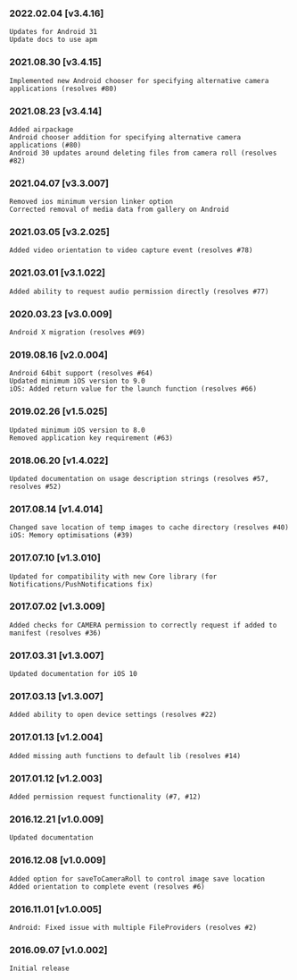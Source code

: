 ### 2022.02.04 [v3.4.16]

```
Updates for Android 31
Update docs to use apm
```

### 2021.08.30 [v3.4.15]

```
Implemented new Android chooser for specifying alternative camera applications (resolves #80)
```

### 2021.08.23 [v3.4.14]

```
Added airpackage
Android chooser addition for specifying alternative camera applications (#80)
Android 30 updates around deleting files from camera roll (resolves #82)
```



### 2021.04.07 [v3.3.007]

```
Removed ios minimum version linker option
Corrected removal of media data from gallery on Android
```


### 2021.03.05 [v3.2.025]

```
Added video orientation to video capture event (resolves #78)
```


### 2021.03.01 [v3.1.022]

```
Added ability to request audio permission directly (resolves #77)
```


### 2020.03.23 [v3.0.009]

```
Android X migration (resolves #69)
```


### 2019.08.16 [v2.0.004]

```
Android 64bit support (resolves #64)
Updated minimum iOS version to 9.0 
iOS: Added return value for the launch function (resolves #66)
```


### 2019.02.26 [v1.5.025]

```
Updated minimum iOS version to 8.0 
Removed application key requirement (#63)
```


### 2018.06.20 [v1.4.022]

```
Updated documentation on usage description strings (resolves #57, resolves #52)
```


### 2017.08.14 [v1.4.014]

```
Changed save location of temp images to cache directory (resolves #40)
iOS: Memory optimisations (#39)
```


### 2017.07.10 [v1.3.010]

```
Updated for compatibility with new Core library (for Notifications/PushNotifications fix)
```


### 2017.07.02 [v1.3.009]

```
Added checks for CAMERA permission to correctly request if added to manifest (resolves #36)
```


### 2017.03.31 [v1.3.007]

```
Updated documentation for iOS 10
```


### 2017.03.13 [v1.3.007]

```
Added ability to open device settings (resolves #22)
```


### 2017.01.13 [v1.2.004]

```
Added missing auth functions to default lib (resolves #14)
```


### 2017.01.12 [v1.2.003]

```
Added permission request functionality (#7, #12)
```


### 2016.12.21 [v1.0.009]

```
Updated documentation
```


### 2016.12.08 [v1.0.009]

```
Added option for saveToCameraRoll to control image save location 
Added orientation to complete event (resolves #6)
```


### 2016.11.01 [v1.0.005]

```
Android: Fixed issue with multiple FileProviders (resolves #2)
```


### 2016.09.07 [v1.0.002]

```
Initial release
```
